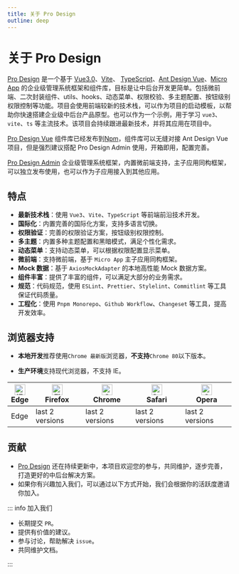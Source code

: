 ```yaml
---
title: 关于 Pro Design
outline: deep
---
```


# 关于 Pro Design

[Pro Design](https://github.com/pro-design-vue) 是一个基于 [Vue3.0](https://github.com/vuejs/core)、[Vite](https://github.com/vitejs/vite)、 [TypeScript](https://www.typescriptlang.org/)、[Ant Design Vue](https://www.antdv.com/)、[Micro App](https://jd-opensource.github.io/micro-app/) 的企业级管理系统框架和组件库，目标是让中后台开发更简单。包括微前端、二次封装组件、utils、hooks、动态菜单、权限校验、多主题配置、按钮级别权限控制等功能。项目会使用前端较新的技术栈，可以作为项目的启动模板，以帮助你快速搭建企业级中后台产品原型。也可以作为一个示例，用于学习 `vue3`、`vite`、`ts` 等主流技术。该项目会持续跟进最新技术，并将其应用在项目中。

[Pro Design Vue](https://github.com/pro-design-vue/pro-design) 组件库已经发布到[Npm](https://www.npmjs.com/package/pro-design-vue)，组件库可以无缝对接 Ant Design Vue 项目，但是强烈建议搭配 Pro Design Admin 使用，开箱即用，配置完善。

[Pro Design Admin](https://github.com/pro-design-vue/pro-design-admin) 企业级管理系统框架，内置微前端支持，主子应用同构框架，可以独立发布使用，也可以作为子应用接入到其他应用。

## 特点

- **最新技术栈**：使用 `Vue3`、`Vite`、`TypeScript` 等前端前沿技术开发。
- **国际化**：内置完善的国际化方案，支持多语言切换。
- **权限验证**：完善的权限验证方案，按钮级别权限控制。
- **多主题**：内置多种主题配置和黑暗模式，满足个性化需求。
- **动态菜单**：支持动态菜单，可以根据权限配置显示菜单。
- **微前端**：支持微前端，基于 `Micro App` 主子应用同构框架。
- **Mock 数据**：基于 `AxiosMockAdapter` 的本地高性能 Mock 数据方案。
- **组件丰富**：提供了丰富的组件，可以满足大部分的业务需求。
- **规范**：代码规范，使用 `ESLint`、`Prettier`、`Stylelint`、`Commitlint` 等工具保证代码质量。
- **工程化**：使用 `Pnpm Monorepo`、`Github Workflow`、`Changeset` 等工具，提高开发效率。

## 浏览器支持

- **本地开发**推荐使用`Chrome 最新版`浏览器，**不支持**`Chrome 80`以下版本。

- **生产环境**支持现代浏览器，不支持 IE。

| [<img src="https://raw.githubusercontent.com/alrra/browser-logos/master/src/edge/edge_48x48.png" alt="IE / Edge" width="24px" height="24px" />](http://godban.github.io/browsers-support-badges/)</br>Edge | [<img src="https://raw.githubusercontent.com/alrra/browser-logos/master/src/firefox/firefox_48x48.png" alt="Firefox" width="24px" height="24px" />](http://godban.github.io/browsers-support-badges/)</br>Firefox | [<img src="https://raw.githubusercontent.com/alrra/browser-logos/master/src/chrome/chrome_48x48.png" alt="Chrome" width="24px" height="24px" />](http://godban.github.io/browsers-support-badges/)</br>Chrome | [<img src="https://raw.githubusercontent.com/alrra/browser-logos/master/src/safari/safari_48x48.png" alt="Safari" width="24px" height="24px" />](http://godban.github.io/browsers-support-badges/)</br>Safari | [<img src="https://raw.githubusercontent.com/alrra/browser-logos/master/src/opera/opera_48x48.png" alt="Opera" width="24px" height="24px" />](http://godban.github.io/browsers-support-badges/)</br>Opera |
| ---------------------------------------------------------------------------------------------------------------------------------------------------------------------------------------------------------- | ----------------------------------------------------------------------------------------------------------------------------------------------------------------------------------------------------------------- | ------------------------------------------------------------------------------------------------------------------------------------------------------------------------------------------------------------- | ------------------------------------------------------------------------------------------------------------------------------------------------------------------------------------------------------------- | --------------------------------------------------------------------------------------------------------------------------------------------------------------------------------------------------------- |
| Edge                                                                                                                                                                                                       | last 2 versions                                                                                                                                                                                                   | last 2 versions                                                                                                                                                                                               | last 2 versions                                                                                                                                                                                               | last 2 versions                                                                                                                                                                                           |

## 贡献

- [Pro Design](https://github.com/pro-design-vue) 还在持续更新中，本项目欢迎您的参与，共同维护，逐步完善，打造更好的中后台解决方案。
- 如果你有兴趣加入我们，可以通过以下方式开始，我们会根据你的活跃度邀请你加入。

::: info 加入我们

- 长期提交 `PR`。
- 提供有价值的建议。
- 参与讨论，帮助解决 `issue`。
- 共同维护文档。

:::
